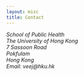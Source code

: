 ```yaml
---
layout: misc
title: Contact
---
```


<address>
  School of Public Health<br>
  The University of Hong Kong<br>
  7 Sassoon Road<br>
  Pokfulam<br>
  Hong Kong<br>
  Email: veej<span style="display:none">obfuscate</span>@hku.hk
</address>
